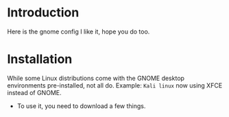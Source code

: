 # Introduction
Here is the gnome config I like it, hope you do too.

# Installation
While some Linux distributions come with the GNOME desktop environments pre-installed, not all do.
Example: `Kali linux` now using XFCE instead of GNOME.
* To use it, you need to download a few things.
